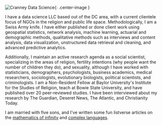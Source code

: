 ![Cranney Data Science](https://user-images.githubusercontent.com/28068645/127241382-4f8330f8-ff19-4600-9472-57582e453bba.png){: .center-image }

I have a data science LLC based out of the DC area, with a current clientele focus of NGOs in the religion and public life space. Methodologically, I am a Swiss Army knife. I have either published or done client work using geospatial statistics, network analysis, machine learning, actuarial and demographic methods, qualitative methods such as interviews and content analysis, data visualization, unstructured data retrieval and cleaning, and advanced predictive analytics. 

Additionally, I maintain an active research agenda as a social scientist, specializing in the areas of religion, fertility intentions (why people want the number of children they do), and sexuality, although I have worked with statisticians, demographers, psychologists, business academics, medical researchers, sociologists, evolutionary biologists, political scientists, and criminologists. I am a Non-Resident Fellow at Baylor University's Institute for the Studies of Religion, teach at Bowie State University, and have published over 20 peer-reviewed studies. I have been interviewed about my research by The Guardian, Deseret News, The Atlantic, and Christianity Today. 

I am married with five sons, and I've written some fun listverse articles on the [mathematics of infinity](https://listverse.com/2018/04/26/10-facts-from-the-bizarre-world-of-infinite-math/) and [complex languages](https://listverse.com/2020/11/30/top-10-complex-human-languages-2020/). 


